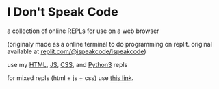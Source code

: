 # I Don't Speak Code
a collection of online REPLs for use on a web browser

(originaly made as a online terminal to do programming on replit. original available at [replit.com/@ispeakcode/ispeakcode](https://replit.com/@ispeakcode/ispeakcode?v=1))

use my [HTML](http://idsc.oddcell.ca/html), [JS](http://idsc.oddcell.ca/js), [CSS](http://idsc.oddcell.ca/css), and [Python3](http://idsc.oddcell.ca/python) repls

for mixed repls (html + js + css) use [this link](http://idsc.oddcell.ca/mixed).


